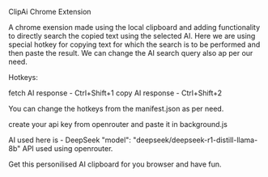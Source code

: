 ClipAi Chrome Extension

A chrome exension made using the local clipboard and adding functionality to directly search the copied text using the selected AI. 
Here we are using special hotkey for copying text for which the search is to be performed and then paste the result.
We can change the AI search query also ap per our need.

Hotkeys:

fetch AI response - Ctrl+Shift+1
copy AI response - Ctrl+Shift+2

You can change the hotkeys from the manifest.json as per need.

create your api key from openrouter and paste it in background.js

AI used here is - DeepSeek "model": "deepseek/deepseek-r1-distill-llama-8b" 
API used using openrouter.

Get this personilised AI clipboard for you browser and have fun.

